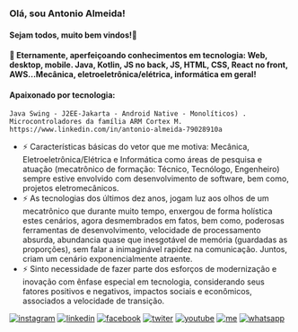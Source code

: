 ### Olá, sou Antonio Almeida!
####    Sejam todos, muito bem vindos!👋

<!--
**alfecjo/alfecjo** is a ✨ _special_ ✨ repository because its `README.md` (this file) appears on your GitHub profile.
https://dev.to/envoy_/150-badges-for-github-pnk
- 🌱 I’m currently learning ...
- 👯 I’m looking to collaborate on ...
- 🤔 I’m looking for help with ...
- 💬 Ask me about ...
- 📫 How to reach me: ...
- 😄 Pronouns: ...
- ⚡ Fun fact: ...
- 📫 alfecjo@hotmail.com
- 📫 alfecjo@gmail.com
- 📫 antonioalmeida@alunos.utfpr.edu.br
-->

#### 🔭 Eternamente, aperfeiçoando conhecimentos em tecnologia: Web, desktop, mobile. Java, Kotlin, JS no back, JS, HTML,    CSS, React no front, AWS...Mecânica, eletroeletrônica/elétrica, informática em geral!


#### Apaixonado por tecnologia:
    Java Swing - J2EE-Jakarta - Android Native - Monolíticos) .
    Microcontroladores da família ARM Cortex M. 
    https://www.linkedin.com/in/antonio-almeida-79028910a

- ⚡ Características básicas do vetor que me motiva: Mecânica,  Eletroeletrônica/Elétrica e Informática como áreas de pesquisa e atuação (mecatrônico de formação: Técnico, Tecnólogo, Engenheiro) sempre estive envolvido com desenvolvimento de software, bem como, projetos eletromecânicos.
- ⚡ As tecnologias dos últimos dez anos, jogam luz aos olhos de um mecatrônico que durante muito tempo, enxergou de forma holística estes cenários, agora desmembrados em fatos, bem como, poderosas ferramentas de desenvolvimento, velocidade de processamento absurda, abundancia quase que inesgotável de memória (guardadas as proporções), sem falar a inimaginável rapidez na comunicação. Juntos, criam um cenário exponencialmente atraente. 
- ⚡ Sinto necessidade de fazer parte dos esforços de modernização e inovação com ênfase especial em tecnologia, considerando seus fatores positivos e negativos, impactos sociais e econômicos, associados a velocidade de transição. 

<!-- <img  height="180em" src="https://github-readme-stats.vercel.app/api?username=alfecjo&show_icons=true&theme=great-gatsby&include_all_commits=true&count_private=true"/> 

<img align="right" height="180em" src="https://github-readme-stats.vercel.app/api/top-langs/?username=alfecjo&layout=compact&langs_count=16&theme=great-gatsby"/>
-->
[![instagram](https://img.shields.io/badge/Instagram-E4405F?style=for-the-badge&logo=instagram&logoColor=white)](https://www.instagram.com/invites/contact/?i=6t7s2k4yyafo&utm_content=21w0zon)
[![linkedin](https://img.shields.io/badge/LinkedIn-0077B5?style=for-the-badge&logo=linkedin&logoColor=white)](https://www.linkedin.com/in/antonio-almeida-79028910a)
[![facebook](https://img.shields.io/badge/Facebook-1877F2?style=for-the-badge&logo=facebook&logoColor=white)](https://www.facebook.com/alfecjo)
[![twiter](https://img.shields.io/badge/Twitter-1DA1F2?style=for-the-badge&logo=twitter&logoColor=white)](https://twitter.com/alfecjo)
[![youtube](https://img.shields.io/badge/YouTube-FF0000?style=for-the-badge&logo=youtube&logoColor=white)](https://www.youtube.com/channel/UCsoNXQpjuBZRCL_FRi25zpA)
[![me](https://img.shields.io/badge/website-000000?style=for-the-badge&logo=About.me&logoColor=white)](https://alfecjo.github.io/)
[![whatsapp](https://img.shields.io/badge/WhatsApp-25D366?style=for-the-badge&logo=whatsapp&logoColor=white)](https://api.whatsapp.com/send?phone=5511934130986&text=Oi%20Antonio)
